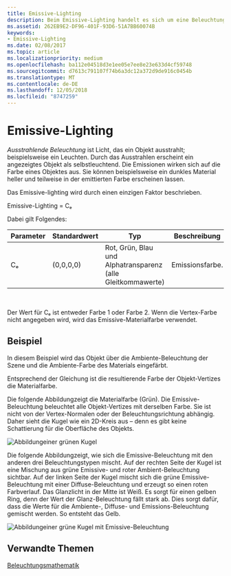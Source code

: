 ```yaml
---
title: Emissive-Lighting
description: Beim Emissive-Lighting handelt es sich um eine Beleuchtung, die von einem Objekt ausgeht (z. B. ein Glühen).
ms.assetid: 262EB9E2-DF96-401F-93D6-51A7BB60074B
keywords:
- Emissive-Lighting
ms.date: 02/08/2017
ms.topic: article
ms.localizationpriority: medium
ms.openlocfilehash: ba112e04518d3e1ee05e7ee8e23e633d4cf59748
ms.sourcegitcommit: d7613c791107f74b6a3dc12a372d9de916c0454b
ms.translationtype: MT
ms.contentlocale: de-DE
ms.lasthandoff: 12/05/2018
ms.locfileid: "8747259"
---
```

# <a name="emissive-lighting"></a>Emissive-Lighting


*Ausstrahlende Beleuchtung* ist Licht, das ein Objekt ausstrahlt; beispielsweise ein Leuchten. Durch das Ausstrahlen erscheint ein angezeigtes Objekt als selbstleuchtend. Die Emissionen wirken sich auf die Farbe eines Objektes aus. Sie können beispielsweise ein dunkles Material heller und teilweise in der emittierten Farbe erscheinen lassen.

Das Emissive-lighting wird durch einen einzigen Faktor beschrieben.

Emissive-Lighting = Cₑ

Dabei gilt Folgendes:

| Parameter | Standardwert | Typ                                                                 | Beschreibung     |
|-----------|---------------|----------------------------------------------------------------------|-----------------|
| Cₑ        | (0,0,0,0)     | Rot, Grün, Blau und Alphatransparenz (alle Gleitkommawerte) | Emissionsfarbe. |

 

Der Wert für Cₑ ist entweder Farbe 1 oder Farbe 2. Wenn die Vertex-Farbe nicht angegeben wird, wird das Emissive-Materialfarbe verwendet.

## <a name="span-idexamplespanspan-idexamplespanspan-idexamplespanexample"></a><span id="Example"></span><span id="example"></span><span id="EXAMPLE"></span>Beispiel


In diesem Beispiel wird das Objekt über die Ambiente-Beleuchtung der Szene und die Ambiente-Farbe des Materials eingefärbt.

Entsprechend der Gleichung ist die resultierende Farbe der Objekt-Vertizes die Materialfarbe.

Die folgende Abbildungzeigt die Materialfarbe (Grün). Die Emissive-Beleuchtung beleuchtet alle Objekt-Vertizes mit derselben Farbe. Sie ist nicht von der Vertex-Normalen oder der Beleuchtungsrichtung abhängig. Daher sieht die Kugel wie ein 2D-Kreis aus – denn es gibt keine Schattierung für die Oberfläche des Objekts.

![Abbildungeiner grünen Kugel](images/lighte.jpg)

Die folgende Abbildungzeigt, wie sich die Emissive-Beleuchtung mit den anderen drei Beleuchtungstypen mischt. Auf der rechten Seite der Kugel ist eine Mischung aus grüne Emissive- und roter Ambient-Beleuchtung sichtbar. Auf der linken Seite der Kugel mischt sich die grüne Emissive-Beleuchtung mit einer Diffuse-Beleuchtung und erzeugt so einen roten Farbverlauf. Das Glanzlicht in der Mitte ist Weiß. Es sorgt für einen gelben Ring, denn der Wert der Glanz-Beleuchtung fällt stark ab. Dies sorgt dafür, dass die Werte für die Ambiente-, Diffuse- und Emissions-Beleuchtung gemischt werden. So entsteht das Gelb.

![Abbildungeiner grüne Kugel mit Emissive-Beleuchtung](images/lightadse.jpg)

## <a name="span-idrelated-topicsspanrelated-topics"></a><span id="related-topics"></span>Verwandte Themen


[Beleuchtungsmathematik](mathematics-of-lighting.md)

 

 





